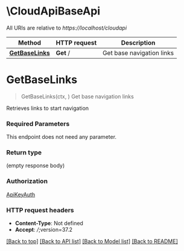 # \CloudApiBaseApi

All URIs are relative to *https://localhost/cloudapi*

Method | HTTP request | Description
------------- | ------------- | -------------
[**GetBaseLinks**](CloudApiBaseApi.md#GetBaseLinks) | **Get** / | Get base navigation links


# **GetBaseLinks**
> GetBaseLinks(ctx, )
Get base navigation links

Retrieves links to start navigation

### Required Parameters
This endpoint does not need any parameter.

### Return type

 (empty response body)

### Authorization

[ApiKeyAuth](../README.md#ApiKeyAuth)

### HTTP request headers

 - **Content-Type**: Not defined
 - **Accept**: *_/_*;version=37.2

[[Back to top]](#) [[Back to API list]](../README.md#documentation-for-api-endpoints) [[Back to Model list]](../README.md#documentation-for-models) [[Back to README]](../README.md)

